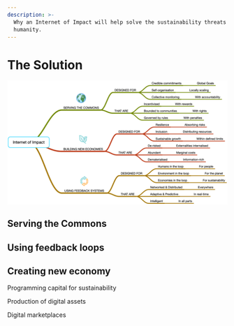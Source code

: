 ```yaml
---
description: >-
  Why an Internet of Impact will help solve the sustainability threats facing
  humanity.
---
```


# The Solution

![](../../.gitbook/assets/programmable-capital-black-text.png)

## 

## Serving the Commons

### 

## Using feedback loops



## Creating new economy

Programming capital for sustainability

Production of digital assets

Digital marketplaces


